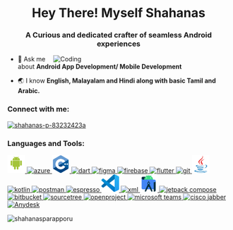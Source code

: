 <h1 align="center">Hey There! Myself Shahanas</h1>
<h3 align="center">A Curious and dedicated crafter of seamless Android experiences</h3>
<img align="right" alt="Coding" width="400" src="https://cdn.dribbble.com/users/1396198/screenshots/4422089/code.gif">

- 💬 Ask me about **Android App Development/ Mobile Development**

- 🌏 I know **English, Malayalam and Hindi along with basic Tamil and Arabic.**

<h3 align="left">Connect with me:</h3>
<p align="left">
<a href="https://linkedin.com/in/shahanas-p-83232423a" target="blank"><img align="center" src="https://raw.githubusercontent.com/rahuldkjain/github-profile-readme-generator/master/src/images/icons/Social/linked-in-alt.svg" alt="shahanas-p-83232423a" height="30" width="40" /></a>
</p>

<h3 align="left">Languages and Tools:</h3>
<p align="left"> <a href="https://developer.android.com" target="_blank" rel="noreferrer"> <img src="https://raw.githubusercontent.com/devicons/devicon/master/icons/android/android-original-wordmark.svg" alt="android" width="40" height="40"/> </a> <a href="https://azure.microsoft.com/en-in/" target="_blank" rel="noreferrer"> <img src="https://th.bing.com/th/id/OIP.Un9N379Cd-UXyc2SD4wiyAAAAA?w=171&h=180&c=7&r=0&o=5&pid=1.7" alt="azure" width="40" height="40"/> </a> <a href="https://www.w3schools.com/cpp/" target="_blank" rel="noreferrer"> <img src="https://raw.githubusercontent.com/devicons/devicon/master/icons/cplusplus/cplusplus-original.svg" alt="cplusplus" width="40" height="40"/> </a> <a href="https://dart.dev" target="_blank" rel="noreferrer"> <img src="https://www.vectorlogo.zone/logos/dartlang/dartlang-icon.svg" alt="dart" width="40" height="40"/> </a> <a href="https://www.figma.com/" target="_blank" rel="noreferrer"> <img src="https://www.vectorlogo.zone/logos/figma/figma-icon.svg" alt="figma" width="40" height="40"/> </a> <a href="https://firebase.google.com/" target="_blank" rel="noreferrer"> <img src="https://www.vectorlogo.zone/logos/firebase/firebase-icon.svg" alt="firebase" width="40" height="40"/> </a> <a href="https://flutter.dev" target="_blank" rel="noreferrer"> <img src="https://www.vectorlogo.zone/logos/flutterio/flutterio-icon.svg" alt="flutter" width="40" height="40"/> </a> <a href="https://git-scm.com/" target="_blank" rel="noreferrer"> <img src="https://www.vectorlogo.zone/logos/git-scm/git-scm-icon.svg" alt="git" width="40" height="40"/> </a> <a href="https://www.java.com" target="_blank" rel="noreferrer"> <img src="https://raw.githubusercontent.com/devicons/devicon/master/icons/java/java-original.svg" alt="java" width="40" height="40"/> </a> <a href="https://kotlinlang.org" target="_blank" rel="noreferrer"> <img src="https://www.vectorlogo.zone/logos/kotlinlang/kotlinlang-icon.svg" alt="kotlin" width="40" height="40"/> </a> <a href="https://postman.com" target="_blank" rel="noreferrer"> <img src="https://www.vectorlogo.zone/logos/getpostman/getpostman-icon.svg" alt="postman" width="40" height="40"/> </a><a href="https://developer.android.com/training/testing/espresso" target="_blank" rel="noreferrer">
    <img src="https://th.bing.com/th/id/OIP.jiTBQmVtH_sHZouNMoRFFAHaHk?w=163&h=180&c=7&r=0&o=5&pid=1.7" alt="espresso" width="40" height="40"/>
  </a><a href="https://code.visualstudio.com/" target="_blank" rel="noreferrer">
    <img src="https://raw.githubusercontent.com/devicons/devicon/master/icons/vscode/vscode-original.svg" alt="vscode" width="40" height="40"/>
  </a> <a href="https://www.w3.org/XML/" target="_blank" rel="noreferrer">
    <img src="https://www.vectorlogo.zone/logos/w3c_xml/w3c_xml-icon.svg" alt="xml" width="40" height="40"/>
  </a><a href="https://developer.android.com/studio" target="_blank" rel="noreferrer">
    <img src="https://raw.githubusercontent.com/devicons/devicon/master/icons/androidstudio/androidstudio-original.svg" alt="android studio" width="40" height="40"/>
  </a><a href="https://developer.android.com/jetpack/compose" target="_blank" rel="noreferrer">
    <img src="https://th.bing.com/th/id/OIP.RJWOmWLAcIJn5A5v3Tki0wHaIA?rs=1&pid=ImgDetMain" alt="jetpack compose" width="40" height="40"/>
  </a> <a href="https://bitbucket.org/" target="_blank" rel="noreferrer">
    <img src="https://www.vectorlogo.zone/logos/bitbucket/bitbucket-icon.svg" alt="bitbucket" width="40" height="40"/>
  </a><a href="https://www.sourcetreeapp.com/" target="_blank" rel="noreferrer">
    <img src="https://th.bing.com/th/id/OIP.uM8HdoZwc7yvLG3NvrMxaAHaHa?w=173&h=180&c=7&r=0&o=5&pid=1.7" alt="sourcetree" width="40" height="40"/>
  </a> <a href="https://www.openproject.org/" target="_blank" rel="noreferrer">
    <img src="https://th.bing.com/th/id/OIP.5RmwMuxHaGHJvdU7iHudtAAAAA?w=122&h=150&c=7&r=0&o=5&pid=1.7" alt="openproject" width="40" height="40"/>
  </a><a href="https://www.microsoft.com/en-us/microsoft-teams/group-chat-software" target="_blank" rel="noreferrer">
    <img src="https://th.bing.com/th/id/OIP.kMEWXdTI7aDeIAzztc2mPwHaGx?w=212&h=194&c=7&r=0&o=5&pid=1.7" alt="microsoft teams" width="40" height="40"/>
  </a> <a href="https://www.cisco.com/c/en/us/products/unified-communications/jabber.html" target="_blank" rel="noreferrer">
    <img src="https://th.bing.com/th/id/OIP.rl6grZ7X6b8VJX3cQ1D9SgAAAA?w=173&h=180&c=7&r=0&o=5&pid=1.7" alt="cisco jabber" width="40" height="40"/>
  </a><a href="https://anydesk.com/en" target="_blank" rel="noreferrer">
    <img src="https://th.bing.com/th?id=OIP.7BC3YEpRwgRZSYCcjxF6wAAAAA&w=212&h=212&c=8&rs=1&qlt=90&o=6&cb=13&pid=3.1&rm=2" alt="Anydesk" width="40" height="40"/>
</a></p>

<p><img align="center" src="https://github-readme-stats.vercel.app/api/top-langs?username=shahanasparapporu&show_icons=true&locale=en&layout=compact" alt="shahanasparapporu" /></p>



